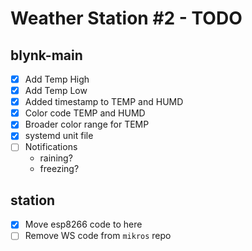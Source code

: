 # Weather Station #2 - TODO

## blynk-main
* [x] Add Temp High
* [x] Add Temp Low
* [x] Added timestamp to TEMP and HUMD
* [x] Color code TEMP and HUMD
* [x] Broader color range for TEMP
* [x] systemd unit file
* [ ] Notifications
    - raining?
    - freezing?

## station
* [x] Move esp8266 code to here
* [ ] Remove WS code from `mikros` repo
